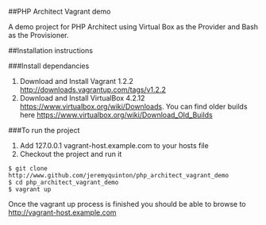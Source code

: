 ##PHP Architect Vagrant demo

A demo project for PHP Architect using Virtual Box as the Provider and Bash as the Provisioner.

##Installation instructions

###Install dependancies
1. Download and Install Vagrant 1.2.2 http://downloads.vagrantup.com/tags/v1.2.2
2. Download and Install VirtualBox 4.2.12 https://www.virtualbox.org/wiki/Downloads. You can find older builds here https://www.virtualbox.org/wiki/Download_Old_Builds

###To run the project
1. Add 127.0.0.1 vagrant-host.example.com to your hosts file
2. Checkout the project and run it

~~~~
$ git clone http://www.github.com/jeremyquinton/php_architect_vagrant_demo
$ cd php_architect_vagrant_demo
$ vagrant up
~~~~
Once the vagrant up process is finished you should be able to browse to http://vagrant-host.example.com

